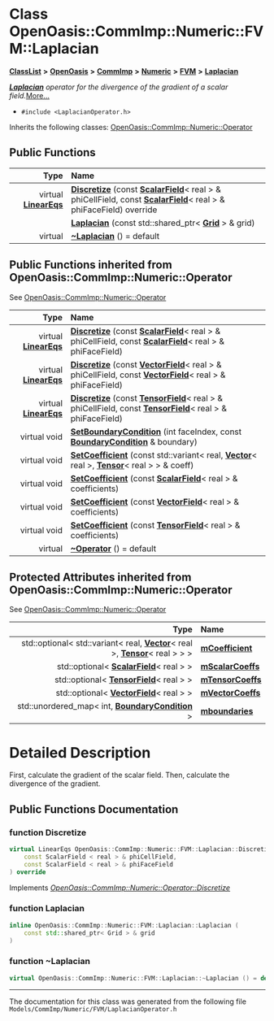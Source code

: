 

# Class OpenOasis::CommImp::Numeric::FVM::Laplacian



[**ClassList**](annotated.md) **>** [**OpenOasis**](namespace_open_oasis.md) **>** [**CommImp**](namespace_open_oasis_1_1_comm_imp.md) **>** [**Numeric**](namespace_open_oasis_1_1_comm_imp_1_1_numeric.md) **>** [**FVM**](namespace_open_oasis_1_1_comm_imp_1_1_numeric_1_1_f_v_m.md) **>** [**Laplacian**](class_open_oasis_1_1_comm_imp_1_1_numeric_1_1_f_v_m_1_1_laplacian.md)



[_**Laplacian**_](class_open_oasis_1_1_comm_imp_1_1_numeric_1_1_f_v_m_1_1_laplacian.md) _operator for the divergence of the gradient of a scalar field._[More...](#detailed-description)

* `#include <LaplacianOperator.h>`



Inherits the following classes: [OpenOasis::CommImp::Numeric::Operator](class_open_oasis_1_1_comm_imp_1_1_numeric_1_1_operator.md)






















































## Public Functions

| Type | Name |
| ---: | :--- |
| virtual [**LinearEqs**](namespace_open_oasis_1_1_comm_imp_1_1_numeric.md#typedef-lineareqs) | [**Discretize**](#function-discretize) (const [**ScalarField**](class_open_oasis_1_1_comm_imp_1_1_numeric_1_1_scalar_field.md)&lt; real &gt; & phiCellField, const [**ScalarField**](class_open_oasis_1_1_comm_imp_1_1_numeric_1_1_scalar_field.md)&lt; real &gt; & phiFaceField) override<br> |
|   | [**Laplacian**](#function-laplacian) (const std::shared\_ptr&lt; [**Grid**](class_open_oasis_1_1_comm_imp_1_1_spatial_1_1_grid.md) &gt; & grid) <br> |
| virtual  | [**~Laplacian**](#function-laplacian) () = default<br> |


## Public Functions inherited from OpenOasis::CommImp::Numeric::Operator

See [OpenOasis::CommImp::Numeric::Operator](class_open_oasis_1_1_comm_imp_1_1_numeric_1_1_operator.md)

| Type | Name |
| ---: | :--- |
| virtual [**LinearEqs**](namespace_open_oasis_1_1_comm_imp_1_1_numeric.md#typedef-lineareqs) | [**Discretize**](#function-discretize-13) (const [**ScalarField**](class_open_oasis_1_1_comm_imp_1_1_numeric_1_1_scalar_field.md)&lt; real &gt; & phiCellField, const [**ScalarField**](class_open_oasis_1_1_comm_imp_1_1_numeric_1_1_scalar_field.md)&lt; real &gt; & phiFaceField) <br> |
| virtual [**LinearEqs**](namespace_open_oasis_1_1_comm_imp_1_1_numeric.md#typedef-lineareqs) | [**Discretize**](#function-discretize-23) (const [**VectorField**](class_open_oasis_1_1_comm_imp_1_1_numeric_1_1_vector_field.md)&lt; real &gt; & phiCellField, const [**VectorField**](class_open_oasis_1_1_comm_imp_1_1_numeric_1_1_vector_field.md)&lt; real &gt; & phiFaceField) <br> |
| virtual [**LinearEqs**](namespace_open_oasis_1_1_comm_imp_1_1_numeric.md#typedef-lineareqs) | [**Discretize**](#function-discretize-33) (const [**TensorField**](class_open_oasis_1_1_comm_imp_1_1_numeric_1_1_tensor_field.md)&lt; real &gt; & phiCellField, const [**TensorField**](class_open_oasis_1_1_comm_imp_1_1_numeric_1_1_tensor_field.md)&lt; real &gt; & phiFaceField) <br> |
| virtual void | [**SetBoundaryCondition**](#function-setboundarycondition) (int faceIndex, const [**BoundaryCondition**](struct_open_oasis_1_1_comm_imp_1_1_numeric_1_1_boundary_condition.md) & boundary) <br> |
| virtual void | [**SetCoefficient**](#function-setcoefficient-14) (const std::variant&lt; real, [**Vector**](class_open_oasis_1_1_comm_imp_1_1_numeric_1_1_vector.md)&lt; real &gt;, [**Tensor**](class_open_oasis_1_1_comm_imp_1_1_numeric_1_1_tensor.md)&lt; real &gt; &gt; & coeff) <br> |
| virtual void | [**SetCoefficient**](#function-setcoefficient-24) (const [**ScalarField**](class_open_oasis_1_1_comm_imp_1_1_numeric_1_1_scalar_field.md)&lt; real &gt; & coefficients) <br> |
| virtual void | [**SetCoefficient**](#function-setcoefficient-34) (const [**VectorField**](class_open_oasis_1_1_comm_imp_1_1_numeric_1_1_vector_field.md)&lt; real &gt; & coefficients) <br> |
| virtual void | [**SetCoefficient**](#function-setcoefficient-44) (const [**TensorField**](class_open_oasis_1_1_comm_imp_1_1_numeric_1_1_tensor_field.md)&lt; real &gt; & coefficients) <br> |
| virtual  | [**~Operator**](#function-operator) () = default<br> |
















## Protected Attributes inherited from OpenOasis::CommImp::Numeric::Operator

See [OpenOasis::CommImp::Numeric::Operator](class_open_oasis_1_1_comm_imp_1_1_numeric_1_1_operator.md)

| Type | Name |
| ---: | :--- |
|  std::optional&lt; std::variant&lt; real, [**Vector**](class_open_oasis_1_1_comm_imp_1_1_numeric_1_1_vector.md)&lt; real &gt;, [**Tensor**](class_open_oasis_1_1_comm_imp_1_1_numeric_1_1_tensor.md)&lt; real &gt; &gt; &gt; | [**mCoefficient**](#variable-mcoefficient)  <br> |
|  std::optional&lt; [**ScalarField**](class_open_oasis_1_1_comm_imp_1_1_numeric_1_1_scalar_field.md)&lt; real &gt; &gt; | [**mScalarCoeffs**](#variable-mscalarcoeffs)  <br> |
|  std::optional&lt; [**TensorField**](class_open_oasis_1_1_comm_imp_1_1_numeric_1_1_tensor_field.md)&lt; real &gt; &gt; | [**mTensorCoeffs**](#variable-mtensorcoeffs)  <br> |
|  std::optional&lt; [**VectorField**](class_open_oasis_1_1_comm_imp_1_1_numeric_1_1_vector_field.md)&lt; real &gt; &gt; | [**mVectorCoeffs**](#variable-mvectorcoeffs)  <br> |
|  std::unordered\_map&lt; int, [**BoundaryCondition**](struct_open_oasis_1_1_comm_imp_1_1_numeric_1_1_boundary_condition.md) &gt; | [**mboundaries**](#variable-mboundaries)  <br> |






































# Detailed Description


First, calculate the gradient of the scalar field. Then, calculate the divergence of the gradient. 


    
## Public Functions Documentation




### function Discretize 

```C++
virtual LinearEqs OpenOasis::CommImp::Numeric::FVM::Laplacian::Discretize (
    const ScalarField < real > & phiCellField,
    const ScalarField < real > & phiFaceField
) override
```



Implements [*OpenOasis::CommImp::Numeric::Operator::Discretize*](class_open_oasis_1_1_comm_imp_1_1_numeric_1_1_operator.md#function-discretize-13)




### function Laplacian 

```C++
inline OpenOasis::CommImp::Numeric::FVM::Laplacian::Laplacian (
    const std::shared_ptr< Grid > & grid
) 
```






### function ~Laplacian 

```C++
virtual OpenOasis::CommImp::Numeric::FVM::Laplacian::~Laplacian () = default
```




------------------------------
The documentation for this class was generated from the following file `Models/CommImp/Numeric/FVM/LaplacianOperator.h`

